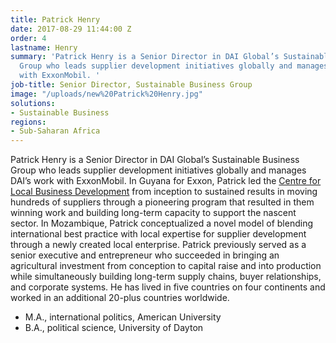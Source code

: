 ```yaml
---
title: Patrick Henry
date: 2017-08-29 11:44:00 Z
order: 4
lastname: Henry
summary: 'Patrick Henry is a Senior Director in DAI Global’s Sustainable Business
  Group who leads supplier development initiatives globally and manages DAI’s work
  with ExxonMobil. '
job-title: Senior Director, Sustainable Business Group
image: "/uploads/new%20Patrick%20Henry.jpg"
solutions:
- Sustainable Business
regions:
- Sub-Saharan Africa
---
```


Patrick Henry is a Senior Director in DAI Global’s Sustainable Business Group who leads supplier development initiatives globally and manages DAI’s work with ExxonMobil. In Guyana for Exxon, Patrick led the [Centre for Local Business Development](http://corporate.exxonmobil.com/en/company/worldwide-operations/locations/guyana/news-releases/20170626-centre-for-local-business-development-in-georgetown) from inception to sustained results in moving hundreds of suppliers through a pioneering program that resulted in them winning work and building long-term capacity to support the nascent sector. In Mozambique, Patrick conceptualized a novel model of blending international best practice with local expertise for supplier development through a newly created local enterprise. Patrick previously served as a senior executive and entrepreneur who succeeded in bringing an agricultural investment from conception to capital raise and into production while simultaneously building long-term supply chains, buyer relationships, and corporate systems. He has lived in five countries on four continents and worked in an additional 20-plus countries worldwide. 

* M.A., international politics, American University
* B.A., political science, University of Dayton